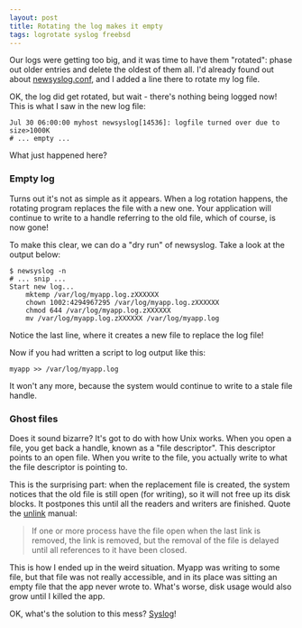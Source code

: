 ```yaml
---
layout: post
title: Rotating the log makes it empty
tags: logrotate syslog freebsd
---
```


Our logs were getting too big, and it was time to have them "rotated":
phase out older entries and delete the oldest of them all.  I'd
already found out about [newsyslog.conf](https://www.freebsd.org/cgi/man.cgi?query=newsyslog.conf&apropos=0&sektion=5&manpath=FreeBSD+8.4-RELEASE&arch=default&format=html), and I added a line there to
rotate my log file.

OK, the log did get rotated, but wait - there's nothing being logged
now!  This is what I saw in the new log file:

```
Jul 30 06:00:00 myhost newsyslog[14536]: logfile turned over due to size>1000K
# ... empty ...
```

What just happened here?

### Empty log

Turns out it's not as simple as it appears.  When a log rotation
happens, the rotating program replaces the file with a new one.  Your
application will continue to write to a handle referring to the old
file, which of course, is now gone!

To make this clear, we can do a "dry run" of newsyslog.  Take a look
at the output below:

```
$ newsyslog -n
# ... snip ...
Start new log...
	mktemp /var/log/myapp.log.zXXXXXX
	chown 1002:4294967295 /var/log/myapp.log.zXXXXXX
	chmod 644 /var/log/myapp.log.zXXXXXX
	mv /var/log/myapp.log.zXXXXXX /var/log/myapp.log
```

Notice the last line, where it creates a new file to replace the log
file!

Now if you had written a script to log output like this:

```
myapp >> /var/log/myapp.log
```

It won't any more, because the system would continue to write to a
stale file handle.

### Ghost files

Does it sound bizarre?  It's got to do with how Unix works.  When you
open a file, you get back a handle, known as a "file descriptor".
This descriptor points to an open file.  When you write to the file,
you actually write to what the file descriptor is pointing to.

This is the surprising part: when the replacement file is created, the
system notices that the old file is still open (for writing), so it
will not free up its disk blocks.  It postpones this until all the
readers and writers are finished.  Quote the [unlink](https://www.freebsd.org/cgi/man.cgi?query=unlink&apropos=0&sektion=2&manpath=FreeBSD+8.4-RELEASE&arch=default&format=html) manual:

> If one or more process have the file open when the last link is
removed, the link is removed, but the removal of the file is delayed
until all references to it have been closed.

This is how I ended up in the weird situation.  Myapp was writing to
some file, but that file was not really accessible, and in its place
was sitting an empty file that the app never wrote to.  What's worse,
disk usage would also grow until I killed the app.

OK, what's the solution to this mess?  [Syslog](/2017/01/24/logrotate.html)!

